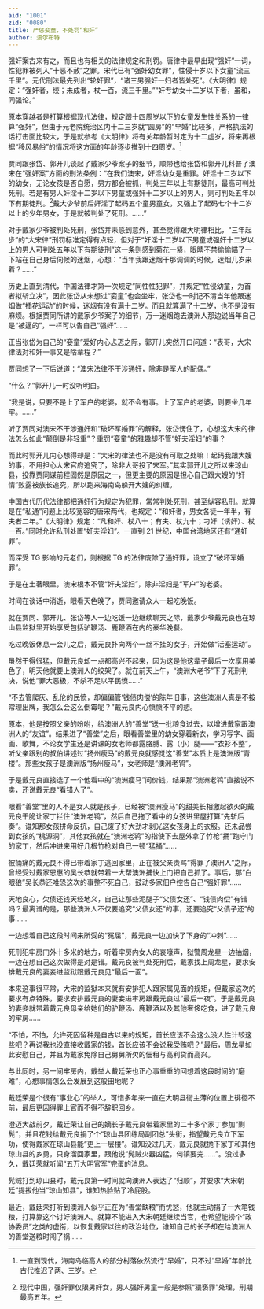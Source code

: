 ```yaml
---
aid: "1001"
zid: "0080"
title: 严惩娈童，不处罚“和奸”
author: 波尔布特
---
```


强奸案古来有之，而且也有相关的法律规定和刑罚。唐律中最早出现“强奸”一词，性犯罪被列入“十恶不赦”之罪。宋代已有“强奸幼女罪”，性侵十岁以下女童“流三千里”。元代刑法最先列出“轮奸罪”，“诸三男强奸一妇者皆处死”。《大明律》规定：“强奸者，绞；未成者，杖一百，流三千里。”“奸亐幼女十二岁以下者，虽和，同强论。”

原本穿越者是打算根据现代法律，规定跟十四周岁以下的女童发生性关系的一律算“强奸”，但由于元老院统治区内十二三岁就“圆房”的“早婚”比较多，严格执法的话打击面比较大，于是就参考《大明律》将有关年龄暂时定为十二虚岁，将来再根据“移风易俗”的情况将这方面的年龄逐步推到十四周岁。[^注1]

贾同跟张岱、郭开儿谈起了戴家少爷案子的细节，顺带也给张岱和郭开儿科普了澳宋在“强奸案”方面的刑法条例：“在我们澳宋，奸淫幼女是重罪。奸淫十二岁以下的幼女，无论女孩是否自愿，男方都会被抓，判处三年以上有期徒刑，最高可判处死刑。若是有男人奸淫十二岁以下男童或强奸十二岁以上的男人，则可判处五年以下有期徒刑。[^注2]戴大少爷前后奸淫了起码五个童男童女，又强上了起码七个十二岁以上的少年男女，于是就被判处了死刑。……”

对于戴家少爷被判处死刑，张岱并未感到意外，甚至觉得跟大明律相比，“三年起步”的“大宋律”刑罚标准定得有点轻，但对于“奸淫十二岁以下男童或强奸十二岁以上的男人可判处五年以下有期徒刑”这一条则感到菊花一紧，眼睛不禁偷偷瞄了一下站在自己身后伺候的迷烟，心想：“当年我跟迷烟干那调调的时候，迷烟几岁来着？……”

历史上直到清代，中国法律才第一次规定“同性性犯罪”，并规定“性侵幼童，为首者拟斩立决”，因此张岱从未想过“娈童”也会坐牢，张岱也一时记不清当年他跟迷烟做“插花运动”的时候，迷烟有没有满十二岁。而且就算满了十二岁，也不是没有麻烦。根据贾同所讲的戴家少爷案子的细节，万一迷烟跑去澳洲人那边说当年自己是“被逼的”，一样可以告自己“强奸”……

正当张岱为自己的“娈童”爱好内心忐忑之际，郭开儿突然开口问道：“表哥，大宋律法对和奸一事又是啥章程？”

贾同想了一下后说道：“澳宋法律不干涉通奸，除非是军人的配偶。”

“什么？”郭开儿一时没听明白。

“我是说，只要不是上了军户的老婆，就不会有事。上了军户的老婆，则要坐几年牢。……”

听了贾同对澳宋不干涉通奸和“破坏军婚罪”的解释，张岱愣住了，心想这大宋的律法怎么如此“颠倒是非轻重”？重罚“娈童”的雅趣却不管“奸夫淫妇”的事？

而此时郭开儿内心想得却是：“大宋的律法也不是没有可取之处嘛！起码我跟大嫂的事，不用担心大宋官府追究了，除非大哥投了宋军。”其实郭开儿之所以来琼山县，投靠贾同谋前程固然是原因之一，但更主要的原因是担心自己跟大嫂的“奸情”败露被族长追究，所以跑来海南岛躲开大嫂的纠缠。

中国古代历代法律都把通奸行为规定为犯罪，常常判处死刑，甚至纵容私刑。就算是在“私通”问题上比较宽容的唐宋两代，也规定：“和奸者，男女各徒一年半，有夫者二年。”《大明律》规定：“凡和奸、杖八十；有夫、杖九十；刁奸（诱奸）、杖一百。”同时允许私刑处置“奸夫淫妇”。一直到 21 世纪，中国台湾地区还有“通奸罪”。

而深受 TG 影响的元老们，则根据 TG 的法律废除了通奸罪，设立了“破坏军婚罪”。

于是在土著眼里，澳宋根本不管“奸夫淫妇”，除非淫妇是“军户”的老婆。

时间在谈话中消逝，眼看天色晚了，贾同邀请众人一起吃晚饭。

就在贾同、郭开儿、张岱等人一边吃饭一边继续聊天之际，戴家少爷戴元良也在琼山县监狱里开始享受包括驴鞭汤、鹿鞭酒在内的豪华晚餐。

吃过晚饭休息一会儿之后，戴元良扑向两个一丝不挂的女子，开始做“活塞运动”。

虽然干得很猛，但戴元良却一点都高兴不起来，因为这是他这辈子最后一次享用美色了，明天他就要上澳洲人的绞架了。就在前天上午，“澳洲大老爷”下了死刑判决，说他“罪大恶极，不杀不足以平民愤……”

“不去管爬灰、乱伦的民愤，却偏偏管‘钱债肉偿’的陈年旧事，这些澳洲人真是不按常理出牌，我怎么会这么倒霉呢？”戴元良内心愤愤不平的想。

原本，他是按照父亲的吩咐，给澳洲人的“善堂”送一批粮食过去，以增进戴家跟澳洲人的“友谊”。结果进了“善堂”之后，眼看善堂里的幼女穿着新衣，学习写字、画画、歌舞，不论女学生还是讲课的女老师都露胳膊、露（小）腿——“衣衫不整”，听父亲跟别的叔伯讲述过“扬州瘦马”的戴元良就感觉这“善堂”本质上是澳洲版“青楼”。那些女孩子是澳洲版“扬州瘦马”，女老师是“澳洲老鸨”。

于是戴元良直接选了一个他看中的“澳洲瘦马”问价钱，结果那“澳洲老鸨”直接说不卖，还说戴元良“看错人了”。

眼看“善堂”里的人不是女人就是孩子，已经被“澳洲瘦马”的甜美长相激起欲火的戴元良干脆让家丁拦住“澳洲老鸨”，然后自己拖了看中的女孩进里屋打算“先斩后奏”。谁知那女孩拼命反抗，自己废了好大劲才剥光这女孩身上的衣服。还未品尝到女孩的“桃源洞”，其他女孩就在“澳洲老鸨”的指使下去屋外拿了竹枪“捅”跑守门的家丁，然后冲进来用好几根竹枪对自己一顿“猛捅”……

被捅痛的戴元良不得已带着家丁逃回家里，正在被父亲责骂“得罪了澳洲人”之际，曾经受过戴家恩惠的吴长恭就带着一大帮澳洲捕快上门把自己抓了。事后，那“白眼狼”吴长恭还唯恐这次的事整不死自己，鼓动多家佃户控告自己“强奸罪”……

天地良心，欠债还钱天经地义，自己让那些泥腿子“父债女还”、“钱债肉偿”有错吗？最离谱的是，那些澳洲人不仅要追究“父债女还”的事，还要追究“父债子还”的事……

一边想着自己这段时间来所受的“冤屈”，戴元良一边加快了下身的“冲刺”……

死刑犯牢房门外十多米的地方，听着牢房内女人的哀嚎声，狱警周龙星一边抽烟，一边在想自己这次做得是对是错。戴元良被判处死刑后，戴家找上周龙星，要求安排戴元良的妻妾进监狱跟戴元良见“最后一面”。

本来这事很平常，大宋的监狱本来就有安排犯人跟家属见面的规矩，但戴家这次的要求有点特殊，要求安排戴元良的妻妾进牢房跟戴元良过“最后一夜”。于是戴元良的妻妾就带着戴元良母亲给她们的驴鞭汤、鹿鞭酒以及其他奢侈吃食，进了戴元良的牢房……

“不怕，不怕，允许死囚留种是自古以来的规矩，首长应该不会这么没人性计较这些吧？再说我也没直接收戴家的钱，首长应该不会说我受贿吧？”最后，周龙星如此安慰自己，并且为戴家免除自己舅舅所欠的佃租与高利贷而高兴。

与此同时，另一间牢房内，戴举人戴廷荣也正心事重重的回想着这段时间的“磨难”，心想事情怎么会发展到这般田地呢？

戴廷荣是个很有“事业心”的举人，可惜多年来一直在大明县衙主薄的位置上徘徊不前，最后更因得罪上官而不得不辞职回乡。

澄迈大战前夕，戴廷荣让自己的嫡长子戴元良带着家里的二十多个家丁参加“剿髡”，并且花钱给戴元良捐了个“琼山县团练局副团总”头衔，指望戴元良立下军功，使得戴家在琼山县能“更上一层楼”。谁知没过几天，戴元良就抛下家丁和其他琼山县的乡勇，只身溜回家里，跟他说“髡贼火器凶猛，何镇要完……”。没过多久，戴廷荣就听闻“五万大明官军”完蛋的消息。

髡贼打到琼山县时，戴元良第一时间就向澳洲人表达了“归顺”，并要求“大宋朝廷”提拔他当“琼山知县”，谁知热脸贴了冷屁股。

最近，戴廷荣打听到澳洲人似乎正在为“善堂缺粮”而忧愁，他就主动捐了一大笔钱粮，打算靠这个讨好澳洲人。就算不能进入大宋朝廷继续当官，也希望能捞个“政协委员”之类的虚衔，以恢复戴家以往的政治地位，谁知自己的长子却在给澳洲人的善堂送粮时闯了祸……

[^注1]: 一直到现代，海南岛临高人的部分村落依然流行“早婚”，只不过“早婚”年龄比古代推迟了两、三岁。
[^注2]: 现代中国，强奸罪仅限男奸女，男人强奸男童一般是参照“猥亵罪”处理，刑期最高五年。
